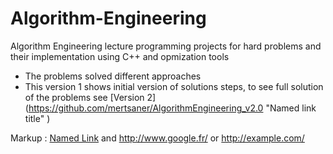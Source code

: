 # Algorithm-Engineering
Algorithm Engineering lecture programming projects for hard problems and their implementation using C++ and opmization tools

- The problems solved different approaches
- This version 1 shows initial version of solutions steps, to see full solution of the problems see [Version 2] (https://github.com/mertsaner/AlgorithmEngineering_v2.0 "Named link title" ) 

Markup :  [Named Link]([http://www.google.fr/](https://github.com/mertsaner/AlgorithmEngineering_v2.0) "Named link title") and http://www.google.fr/ or <http://example.com/>
